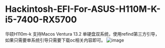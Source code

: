 # Hackintosh-EFI-For-ASUS-H110M-K-i5-7400-RX5700
华硕H110m-k 支持Macos Ventura 13.2
单硬盘双系统，使用refind第三方引导，如果只需要单系统引导只需要下载oc相关内容即可。
![image](https://user-images.githubusercontent.com/43986712/215637849-7fa46a64-6fd2-48e1-9234-40bc29ed9cc9.png)
